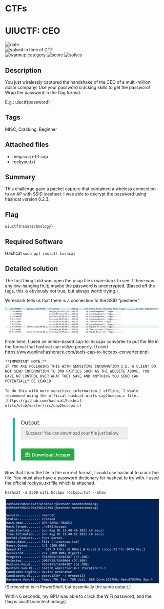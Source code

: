 # CTFs
# UIUCTF: CEO

![date](https://img.shields.io/badge/date-08.01.2021-brightgreen.svg)  
![solved in time of CTF](https://img.shields.io/badge/solved-in%20time%20of%20CTF-brightgreen.svg)  
![warmup category](https://img.shields.io/badge/category-misc-lightgrey.svg)
![score](https://img.shields.io/badge/score-50-blue.svg)
![solves](https://img.shields.io/badge/solves-197-brightgreen.svg)

## Description
You just wirelessly captured the handshake of the CEO of a multi-million dollar company! Use your password cracking skills to get the password! Wrap the password in the flag format. 

E.g.: uiuctf{password}

## Tags
MISC, Cracking, Beginner

## Attached files
- megacorp-01.cap
- rockyou.txt

## Summary
This challenge gave a packet capture that contained a wireless connection to an AP with SSID joesheer. I was able to decrypt the password using hashcat version 6.2.3.

## Flag
```
uiuctf{nanotechnology}
```

## Required Software
Hashcat ```sudo apt install hashcat```


## Detailed solution
The first thing I did was open the pcap file in wireshark to see if there was any low-hanging fruit; maybe the password is unencrypted. (Based off the tags, this is obviously not true, but always worth trying.)

Wireshark tells us that there is a connection to the SSID “joesheer”.

![Alt text](/UIUCTF2021/img/CEO/1-wireshark.png?raw=true "Wireshark Screenshot")

From here, I used an online-based cap-to-hccapx converter to put the file in the format that hashcat can utilize properly. (I used https://www.onlinehashcrack.com/tools-cap-to-hccapx-converter.php)

```
**IMPORTANT NOTE:**
IF YOU ARE FOLLOWING THIS WITH SENSITIVE INFORMATION I.E. A CLIENT DO NOT SEND INFORMATION TO 3RD PARTIES SUCH AS THE WEBSITE ABOVE. YOU HAVE NO CONTROL OVER WHAT THEY SAVE AND ANYTHING YOU SEND CAN POTENTIALLY BE LEAKED

To do this with more sensitive information / offline, I would recommend using the official hashcat-utils cap2hccapx.c file. (https://github.com/hashcat/hashcat-utils/blob/master/src/cap2hccapx.c)
```
![Alt text](/UIUCTF2021/img/CEO/2-hccapx.png?raw=true "HCCAPX Conversion from external site")

Now that I had the file in the correct format, I could use hashcat to crack the file. You must also have a password dictionary for hashcat to try with. I used the official rockyou.txt file which is attached.

```
hashcat -m 2500 wifi.hccapx rockyou.txt --show
```
![Alt text](/UIUCTF2021/img/CEO/3-hashcat.png?raw=true "Output from Hashcat")
(Screenshot is in PowerShell, but essentially the same output.)

Within 6 seconds, my GPU was able to crack the WiFi password, and the flag is uiuctf{nanotechnology}.

